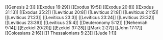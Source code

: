 [[Genesis 2:3]]
[[Exodus 16:29]]
[[Exodus 19:5]]
[[Exodus 20:8]]
[[Exodus 31:13]]
[[Exodus 35:2]]
[[Leviticus 20:8]]
[[Leviticus 21:8]]
[[Leviticus 21:15]]
[[Leviticus 21:23]]
[[Leviticus 23:3]]
[[Leviticus 23:24]]
[[Leviticus 23:32]]
[[Leviticus 23:39]]
[[Leviticus 25:4]]
[[Deuteronomy 5:12]]
[[Nehemiah 9:14]]
[[Ezekiel 20:20]]
[[Ezekiel 37:28]]
[[Mark 2:27]]
[[John 17:17]]
[[Colossians 2:16]]
[[1 Thessalonians 5:23]]
[[Jude 1:1]]
